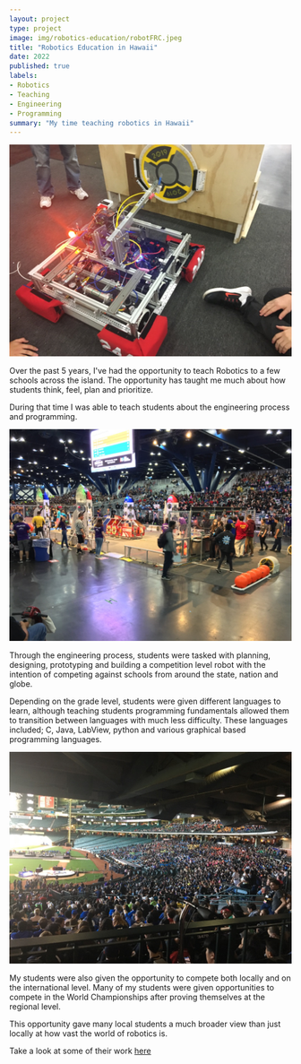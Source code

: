 ```yaml
---
layout: project
type: project
image: img/robotics-education/robotFRC.jpeg
title: "Robotics Education in Hawaii"
date: 2022
published: true
labels:
- Robotics
- Teaching
- Engineering
- Programming
summary: "My time teaching robotics in Hawaii"
---
```


<img class="img-fluid" src="../img/robotics-education/robotFRC.jpeg" alt="">

Over the past 5 years, I've had the opportunity to teach Robotics to a few schools across the island. The opportunity has taught me much about how students think, feel, plan and prioritize.

During that time I was able to teach students about the engineering process and programming.

<img class="img-fluid" src="../img/robotics-education/competition.jpeg" alt="">

Through the engineering process, students were tasked with planning, designing, prototyping and building a competition level robot with the intention of competing against schools from around the state, nation and globe. 

Depending on the grade level, students were given different languages to learn, although teaching students programming fundamentals allowed them to transition between languages with much less difficulty. These languages included; C, Java, LabView, python and various graphical based programming languages. 

<img class="img-fluid" src="../img/robotics-education/stadiumseating.jpeg" alt="">

My students were also given the opportunity to compete both locally and on the international level. Many of my students were given opportunities to compete in the World Championships after proving themselves at the regional level.

This opportunity gave many local students a much broader view than just locally at how vast the world of robotics is. 

Take a look at some of their work [here](https://www.ksrobowarriors.org)
